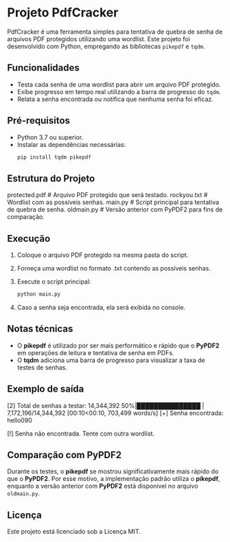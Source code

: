 # Projeto PdfCracker

PdfCracker é uma ferramenta simples para tentativa de quebra de senha de arquivos PDF protegidos utilizando uma wordlist. Este projeto foi desenvolvido com Python, empregando as bibliotecas `pikepdf` e `tqdm`.

## Funcionalidades

- Testa cada senha de uma wordlist para abrir um arquivo PDF protegido.
- Exibe progresso em tempo real utilizando a barra de progresso do `tqdm`.
- Relata a senha encontrada ou notifica que nenhuma senha foi eficaz.

## Pré-requisitos

- Python 3.7 ou superior.
- Instalar as dependências necessárias:
  ```bash
  pip install tqdm pikepdf
  ```

## Estrutura do Projeto

protected.pdf   # Arquivo PDF protegido que será testado.
rockyou.txt     # Wordlist com as possíveis senhas.
main.py         # Script principal para tentativa de quebra de senha.
oldmain.py      # Versão anterior com PyPDF2 para fins de comparação.

## Execução

1. Coloque o arquivo PDF protegido na mesma pasta do script.
2. Forneça uma wordlist no formato .txt contendo as possíveis senhas.
3. Execute o script principal:
   ```bash
   python main.py
   ```

5. Caso a senha seja encontrada, ela será exibida no console.

## Notas técnicas

- O **pikepdf** é utilizado por ser mais performático e rápido que o **PyPDF2** em operações de leitura e tentativa de senha em PDFs.
- O **tqdm** adiciona uma barra de progresso para visualizar a taxa de testes de senhas.

## Exemplo de saída

[2] Total de senhas a testar: 14,344,392
  50%|███████████████        | 7,172,196/14,344,392 [00:10<00:10, 703,499 words/s]
[+] Senha encontrada: hello090

[!] Senha não encontrada. Tente com outra wordlist.

## Comparação com PyPDF2

Durante os testes, o **pikepdf** se mostrou significativamente mais rápido do que o **PyPDF2**. Por esse motivo, a implementação padrão utiliza o **pikepdf**, enquanto a versão anterior com **PyPDF2** está disponível no arquivo `oldmain.py`.

## Licença

Este projeto está licenciado sob a Licença MIT.

